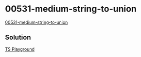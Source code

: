 # 00531-medium-string-to-union

[00531-medium-string-to-union](https://github.com/type-challenges/type-challenges/blob/main/questions/00531-medium-string-to-union/README.md)

## Solution

[TS Playground](https://www.typescriptlang.org/play?#code/PQKgUABBCsDMCMEC0EDKAXATgSwHYHMJ0B7CAVV22N0mSXodoCMBPCAQVwBNMBTNgNKYAhgGdiAN1EBrNgAoAAkz6wADNJEA2AJwBjUQEoIAYgC2vLtgCupk1crUTorHny1axzxACKV3s6oaKFoASVMABwAbXnNcdCIAC140FwIiUgpAohZw3gA6CAAVHOT0YWlk5xw04Ux8G144gsKkiGIrdHCOiFEE9siuCCZk4Qh7LOIAMwg8Lvjo9HReTFF3KAAxYkwIXgAPYQjotYgAAzP0Vah0EqL-eIBeCAByeAAmWCeAblpr3IgAJX8VkiDxS1XwhWImWoAB5CncAHyfCDAYA7Xa5XRLQYkIbJABE8HxEAAPhB8a9iWT8bB8bQzidjgiIAA1bC8ADubVwEAA4th0AAJKxMABcEASi3ColFqIuugSeQAVqI8lt8MA4PAwCBgGAwKAIAB9E2ms2miAATXa2wAwsQuMlBctkua3SaILr9b9khhwZDobg4eiltxRD1UvhmY9CiHGlxw-i6VAAPwQXC8CTLWji2N7UMJ04AEgA3nhJssIOtsCt0ABfUvlyuA5x1xmpqs15yksGuAMOIMt9AInNFb4GkDG93m27d21ifxT6cWr3YCJbeI+iAliAAUQAjlZhJEADR7jG8LEQOsQSaYYi2fEKH1IBXH6IEfzADrYSKifHjluugLuGjwANq0LuF5YjCB5HpEMJ+n2UIDjCSYImeGZZpgCIYZB0HoLBh7Hohkb9oEaHoPiGHklRuEnvhmKEXBJFIQQ5GwviSSRJExDUWeXFUuSvBCfikSieJPb4nx9GMZehG0FALEIYpUC9uxKEUfiuhbNQwgSDWVj-nhalqdpol8VJmAWaJuCicIokSKJ2CidZUlWKJ-6qSOUAjgAuuOhrLmaVZWJg6BJNsGC8NKS7BZ6eqgLQzKoAktTJCwNo9MQkQ-tQMoSlKMpyqICrKqq6qaggwDCLgogctmvmsuyXLiLl6CBAVkqdMVwDyoqKpqnUVXwMAbV5XVyUQAAslsyS2mlPGNPg-jit10qyn1pUDRVdQ6nqQA)
